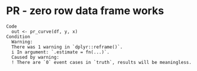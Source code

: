 # PR - zero row data frame works

    Code
      out <- pr_curve(df, y, x)
    Condition
      Warning:
      There was 1 warning in `dplyr::reframe()`.
      i In argument: `.estimate = fn(...)`.
      Caused by warning:
      ! There are `0` event cases in `truth`, results will be meaningless.

